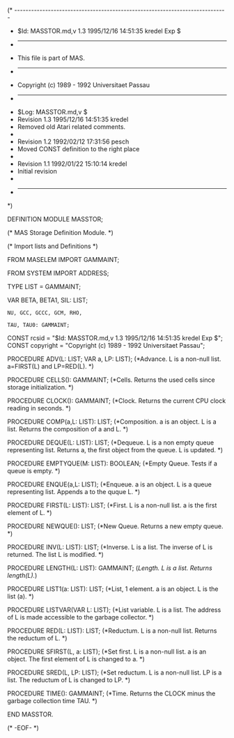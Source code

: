 (* ----------------------------------------------------------------------------
 * $Id: MASSTOR.md,v 1.3 1995/12/16 14:51:35 kredel Exp $
 * ----------------------------------------------------------------------------
 * This file is part of MAS.
 * ----------------------------------------------------------------------------
 * Copyright (c) 1989 - 1992 Universitaet Passau
 * ----------------------------------------------------------------------------
 * $Log: MASSTOR.md,v $
 * Revision 1.3  1995/12/16 14:51:35  kredel
 * Removed old Atari related comments.
 *
 * Revision 1.2  1992/02/12  17:31:56  pesch
 * Moved CONST definition to the right place
 *
 * Revision 1.1  1992/01/22  15:10:14  kredel
 * Initial revision
 *
 * ----------------------------------------------------------------------------
 *)

DEFINITION MODULE MASSTOR;

(* MAS Storage Definition Module. *)



(* Import lists and Definitions *) 

FROM MASELEM IMPORT GAMMAINT;

FROM SYSTEM IMPORT ADDRESS;


TYPE LIST = GAMMAINT;


VAR BETA, BETA1, SIL: LIST;

    NU, GCC, GCCC, GCM, RHO,

    TAU, TAU0: GAMMAINT;

CONST rcsid = "$Id: MASSTOR.md,v 1.3 1995/12/16 14:51:35 kredel Exp $";
CONST copyright = "Copyright (c) 1989 - 1992 Universitaet Passau";



PROCEDURE ADV(L: LIST; VAR a, LP: LIST);
(*Advance.  L is a non-null list.  a=FIRST(L) and LP=RED(L). *)


PROCEDURE CELLS(): GAMMAINT;
(*Cells. Returns the used cells since storage initialization. *)


PROCEDURE CLOCK(): GAMMAINT;
(*Clock. Returns the current CPU clock reading in seconds. *)


PROCEDURE COMP(a,L: LIST): LIST;
(*Composition.  a is an object.  L is a list.  Returns the 
composition of a and L. *)


PROCEDURE DEQUE(L: LIST): LIST;
(*Dequeue.  L is a non empty queue representing list.  Returns a, the 
first object from the queue. L is updated. *)


PROCEDURE EMPTYQUE(M: LIST): BOOLEAN;
(*Empty Queue.  Tests if a queue is empty. *)


PROCEDURE ENQUE(a,L: LIST);
(*Enqueue.  a is an object.  L is a queue representing list. Appends a
to the quque L. *)


PROCEDURE FIRST(L: LIST): LIST;
(*First.  L is a non-null list.  a is the first element of L. *)


PROCEDURE NEWQUE(): LIST;
(*New Queue.  Returns a new empty queue. *)


PROCEDURE INV(L: LIST): LIST;
(*Inverse.  L is a list.  The inverse of L is returned.  The list L is
modified. *)


PROCEDURE LENGTH(L: LIST): GAMMAINT;
(*Length.  L is a list.  Returns length(L).*)


PROCEDURE LIST1(a: LIST): LIST;
(*List, 1 element.  a is an object.  L is the list (a). *)


PROCEDURE LISTVAR(VAR L: LIST);
(*List variable.  L is a list.  The address of L is made accessible
to the garbage collector. *)


PROCEDURE RED(L: LIST): LIST;
(*Reductum.  L is a non-null list.  Returns the reductum of L. *)


PROCEDURE SFIRST(L, a: LIST);
(*Set first.  L is a non-null list.  a is an object.  The first
element of L is changed to a. *)


PROCEDURE SRED(L, LP: LIST);
(*Set reductum.  L is a non-null list.  LP is a list.  The reductum
of L is changed to LP. *)


PROCEDURE TIME(): GAMMAINT;
(*Time. Returns the CLOCK minus the garbage collection time TAU.  *)


END MASSTOR.


(* -EOF- *)
